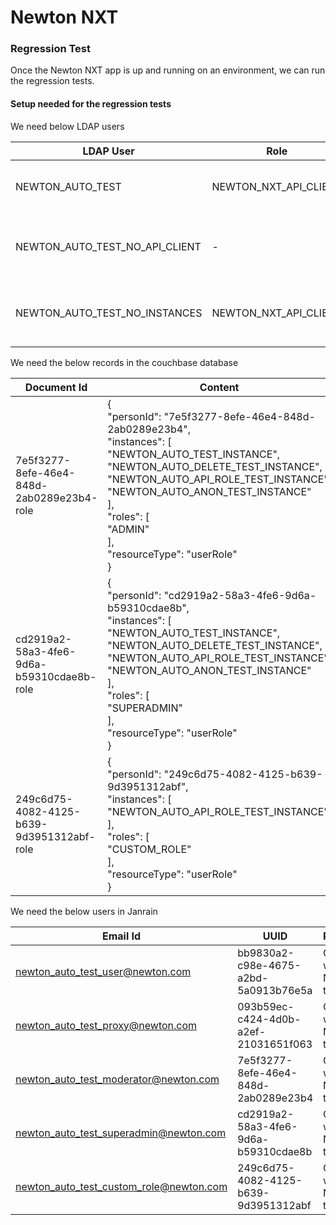 # Newton NXT #

### Regression Test ###
Once the Newton NXT app is up and running on an environment, we can run the regression tests.

#### Setup needed for the regression tests ####
We need below LDAP users

| LDAP User | Role | Instances | Description |
| ------ | ------ | ------ | ------ |
| NEWTON_AUTO_TEST | NEWTON_NXT_API_CLIENT | NEWTON_AUTO_TEST_INSTANCE, NEWTON_AUTO_DELETE_TEST_INSTANCE, NEWTON_AUTO_ANON_TEST_INSTANCE, NEWTON_AUTO_API_ROLE_TEST_INSTANCE | This user is used to test all the APIs  |
| NEWTON_AUTO_TEST_NO_API_CLIENT | - | - | This user is used to test that API access is not allowed when the user doesn't have the role NEWTON_NXT_API_CLIENT |
| NEWTON_AUTO_TEST_NO_INSTANCES | NEWTON_NXT_API_CLIENT | - | This user is used to test that access on instance is not alowed unless user has the permission for that instance |

We need the below records in the couchbase database

| Document Id | Content | Description |
| ------ | ------ | ------ |
| 7e5f3277-8efe-46e4-848d-2ab0289e23b4-role |  {<br>  "personId": "7e5f3277-8efe-46e4-848d-2ab0289e23b4",<br>  "instances": [<br>    "NEWTON_AUTO_TEST_INSTANCE",<br>    "NEWTON_AUTO_DELETE_TEST_INSTANCE",<br>    "NEWTON_AUTO_API_ROLE_TEST_INSTANCE",<br>    "NEWTON_AUTO_ANON_TEST_INSTANCE"<br>  ],<br>  "roles": [<br>    "ADMIN"<br>  ],<br>  "resourceType": "userRole"<br>}  | This is the MODERATOR user |
| cd2919a2-58a3-4fe6-9d6a-b59310cdae8b-role | {<br>  "personId": "cd2919a2-58a3-4fe6-9d6a-b59310cdae8b",<br>  "instances": [<br>    "NEWTON_AUTO_TEST_INSTANCE",<br>    "NEWTON_AUTO_DELETE_TEST_INSTANCE",<br>    "NEWTON_AUTO_API_ROLE_TEST_INSTANCE",<br>    "NEWTON_AUTO_ANON_TEST_INSTANCE"<br>  ],<br>  "roles": [<br>    "SUPERADMIN"<br>  ],<br>  "resourceType": "userRole"<br>}<br> | This is the SUPERADMIN user |
| 249c6d75-4082-4125-b639-9d3951312abf-role | {<br>  "personId": "249c6d75-4082-4125-b639-9d3951312abf",<br>  "instances": [<br>    "NEWTON_AUTO_API_ROLE_TEST_INSTANCE",<br>  ],<br>  "roles": [<br>    "CUSTOM_ROLE"<br>  ],<br>  "resourceType": "userRole"<br>} | This use has CUSTOM_ROLE which is used to test user defined roles for API access |

We need the below users in Janrain

| Email Id | UUID | Password | Description |
| ------ | ------ | ------ | ------ |
| newton_auto_test_user@newton.com | bb9830a2-c98e-4675-a2bd-5a0913b76e5a | Check with Newton team | This user is used for SELF role |
| newton_auto_test_proxy@newton.com | 093b59ec-c424-4d0b-a2ef-21031651f063 | Check with Newton team | This user is used for PROXY role |
| newton_auto_test_moderator@newton.com | 7e5f3277-8efe-46e4-848d-2ab0289e23b4 | Check with Newton team | Used for MODERATOR user |
| newton_auto_test_superadmin@newton.com | cd2919a2-58a3-4fe6-9d6a-b59310cdae8b | Check with Newton team | Used for SUPERADMIN role |
| newton_auto_test_custom_role@newton.com | 249c6d75-4082-4125-b639-9d3951312abf | Check with Newton team | Used for CUSTOM_ROLE role |
